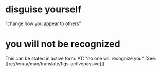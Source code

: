# disguise yourself

"change how you appear to others"

# you will not be recognized

This can be stated in active form. AT: "no one will recognize you" (See: [[rc://en/ta/man/translate/figs-activepassive]])

